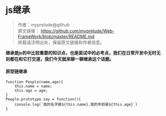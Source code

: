 # js继承
>作者：myprelude@github  
原文链接： https://github.com/myprelude/Web-FrameWork/blob/master/README.md  
转载请注明出处，保留原文链接和作者信息。

**继承是js的中比较重要的知识点，也是面试中的必考点，我们在日常开发中无时无刻都在和它打交道，我们今天就来聊一聊继承这个话题。**

#### 原型链继承
```
function People(name,age){
    this.name = name;
    this.age = age;
}
People.prototype.say = function(){
    console.log(`我的名字是${this.name},我的年龄是${this.age}`)
}
```

